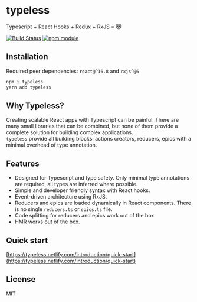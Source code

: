 # typeless

Typescript + React Hooks + Redux + RxJS = 😻


[![Build Status](https://travis-ci.org/typeless-js/typeless.svg?branch=master)](https://travis-ci.org/typeless-js/typeless) [![npm module](https://badge.fury.io/js/typeless.svg)](https://www.npmjs.org/package/typeless)

## Installation
Required peer dependencies: `react@^16.8` and `rxjs^@6`

```bash
npm i typeless
yarn add typeless
```

## Why Typeless?
Creating scalable React apps with Typescript can be painful. There are many small libraries that can be combined, but none of them provide a complete solution for building complex applications.  
`typeless` provide all building blocks: actions creators, reducers, epics with a minimal overhead of type annotation.  


## Features
- Designed for Typescript and type safety. Only minimal type annotations are required, all types are inferred where possible.
- Simple and developer friendly syntax with React hooks.
- Event-driven architecture using RxJS.
- Reducers and epics are loaded dynamically in React components. There is no single `reducers.ts` or `epics.ts` file.
- Code splitting for reducers and epics work out of the box.
- HMR works out of the box.


## Quick start
[https://typeless.netlify.com/introduction/quick-start](https://typeless.netlify.com/introduction/quick-start)



## License
MIT